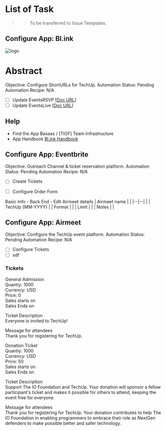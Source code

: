 
# List of Task
>> To be transferred to Issue Templates.

## Configure App: Bl.ink

<a id="top"></a>
![logo](http://TIOF.Click/TUWikiHeader)

# Abstract
Objective: Configure ShortURLs for TechUp.
Automation Status: Pending
Automation Recipe: N/A

 - [ ] Update EventsRSVP
 [[Doc URL](https://DOC.org)]
 - [ ] Update EventsLive
 [[Doc URL](https://DOC.org)]

## Help
* Find the App
   Basaas / [TIOF] Team Infrastructure
* App Handbook
  [Bl.ink Handbook]()


## Configure App: Eventbrite
Objective: Outreach Channel & ticket reservation platform.
Automation Status: Pending
Automation Recipe: N/A

 - [ ] Create Tickets
 - [ ] Configure Order Form

  

Basic Info - Back End - Edit Airmeet details
| Airmeet name | | 
|--|--|
|  | TechUp {MM-YYYY} |
| Format |  |
| Limit |  |
| Notes |  |


## Configure App: Airmeet
Objective: Configure the TechUp event platform.
Automation Status: Pending
Automation Recipe: N/A

 - [ ] Configure Tickets
 - [ ] sdf

### Tickets
General Admission  
Quantiy: 1000  
Currency: USD  
Price: 0  
Sales starts on  
Sales Ends on  
  
Ticket Description  
Everyone is invited to TechUp!  
  
Message for attendees  
Thank you for registering for TechUp.  
  
  
Donation Ticket  
Quantiy: 1000  
Currency: USD  
Price: 50  
Sales starts on  
Sales Ends on  
  
Ticket Description  
Support The IO Foundation and TechUp. Your donation will sponsor a fellow participant's ticket and makes it possible for others to attend, keeping the event free for everyone.  
  
Message for attendees  
Thank you for registering for TechUp. Your donation contributes to help The IO Foundation in enabling programmers to embrace their role as NextGen defenders to make possible better and safer technology.
<!--stackedit_data:
eyJoaXN0b3J5IjpbMTIwNzE1NTk4NiwxMzEzMDI5MDE2LC0zOD
c1NTY1NSwyMTA5OTU3MzMsMTU5OTgxMTA5NV19
-->